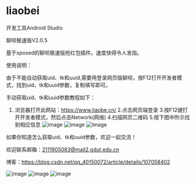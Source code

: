 # liaobei
开发工具Android Studio

聊呗极速版V2.0.5

基于xposed的聊呗极速版抢红包插件。速度快得令人发指。

使用说明：

由于不能自动获取uid、tk和uuid,需要用登录网页版聊呗，按F12打开开发者模式，找到uid、tk和uuid参数，复制填写即可。

手动获取uid、tk和uuid参数教程如下：
1. 浏览器打开此网站：https://www.liaobe.cn/
2.点击网页端登录
3.按F12键打开开发者模式，然后点击Network(网络)
4.扫描网页二维码
5.按下图中所示找到相应信息
![image](https://github.com/genhao3/liaobei/blob/master/picture/%E5%BE%AE%E4%BF%A1%E5%9B%BE%E7%89%87_20200718125246.png)
![image](https://github.com/genhao3/liaobei/blob/master/picture/%E5%BE%AE%E4%BF%A1%E5%9B%BE%E7%89%87_20200718125259.png)
![image](https://github.com/genhao3/liaobei/blob/master/picture/%E5%BE%AE%E4%BF%A1%E5%9B%BE%E7%89%87_20200718125304.png)

如果你知道怎么获取uid、tk和uuid参数，欢迎一起交流！

欢迎联系邮箱：2111905083@mail2.gdut.edu.cn

博客：https://blog.csdn.net/qq_40150072/article/details/107058402

![image](https://github.com/genhao3/liaobei/blob/master/picture/Screenshot_2020-04-07-21-53-10.png)
![image](https://github.com/genhao3/liaobei/blob/master/picture/Screenshot_2020-04-23-16-12-23.png)
![image](https://github.com/genhao3/liaobei/blob/master/picture/Screenshot_2020-04-23-16-11-13.png)
